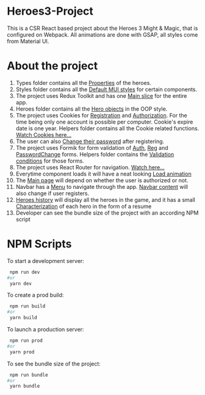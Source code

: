 # Heroes3-Project
This is a CSR React based project about the Heroes 3 Might & Magic, that is configured on Webpack. All animations are done with GSAP, all styles come from Material UI.



# About the project
1) Types folder contains all the [Properties](https://github.com/AfterAlabama/Heroes3-Project/tree/master/src/types/Enums) of the heroes. 
2) Styles folder contains all the [Default MUI styles](https://github.com/AfterAlabama/Heroes3-Project/tree/master/src/styles) for certain components.
3) The project uses Redux Toolkit and has one [Main slice](https://github.com/AfterAlabama/Heroes3-Project/blob/master/src/store/Reducers/MainSlice.ts) for the entire app. 
4) Heroes folder contains all the [Hero objects](https://github.com/AfterAlabama/Heroes3-Project/tree/master/src/heroes) in the OOP style. 
5) The project uses Cookies for [Registration](https://github.com/AfterAlabama/Heroes3-Project/tree/master/src/components/Form/RegisterForm) and [Authorization](https://github.com/AfterAlabama/Heroes3-Project/tree/master/src/components/Form/AuthForm). For the time being only one account is possible per computer. Cookie's expire date is one year. Helpers folder contains all the Cookie related functions. [Watch Cookies here...](https://github.com/AfterAlabama/Heroes3-Project/tree/master/src/helpers/Cookie)
6) The user can also [Change their password](https://github.com/AfterAlabama/Heroes3-Project/tree/master/src/components/Form/PasswordChangeForm) after registering.
7) The project uses Formik for form validation of [Auth](https://github.com/AfterAlabama/Heroes3-Project/blob/master/src/components/Form/AuthForm/AuthFormCard.tsx), [Reg](https://github.com/AfterAlabama/Heroes3-Project/blob/master/src/components/Form/RegisterForm/RegisterFormCard.tsx) and [PasswordChange](https://github.com/AfterAlabama/Heroes3-Project/blob/master/src/components/Form/PasswordChangeForm/PasswordChangeFormCard.tsx) forms. Helpers folder contains the [Validation conditions](https://github.com/AfterAlabama/Heroes3-Project/tree/master/src/helpers/FormValidation) for those forms. 
8) The project uses React Router for navigation. [Watch here...](https://github.com/AfterAlabama/Heroes3-Project/blob/master/src/components/AppRouter/AppRouter.tsx)
9) Everytime component loads it will have a neat looking [Load animation](https://github.com/AfterAlabama/Heroes3-Project/blob/master/src/components/Common/IsLoading/IsLoading.tsx)
10) The [Main page](https://github.com/AfterAlabama/Heroes3-Project/tree/master/src/components/MainPage) will depend on whether the user is authorized or not.
11) Navbar has a [Menu](https://github.com/AfterAlabama/Heroes3-Project/blob/master/src/components/Navbar/NavbarMenu.tsx) to navigate through the app. [Navbar content](https://github.com/AfterAlabama/Heroes3-Project/blob/master/src/components/Navbar/NavbarLogin.tsx) will also change if user registers.
12) [Heroes history](https://github.com/AfterAlabama/Heroes3-Project/blob/master/src/components/HeroesHistory/HeroesHistoryMenu/HistoryMenu.tsx) will display all the heroes in the game, and it has a small [Characterization](https://github.com/AfterAlabama/Heroes3-Project/blob/master/src/components/HeroesHistory/HeroesComponent/HeroComponent.tsx) of each hero in the form of a resume
13) Developer can see the bundle size of the project with an according NPM script


# NPM Scripts
To start a development server:
```bash
 npm run dev
#or
 yarn dev
```

To create a prod build:
```bash
 npm run build
#or
 yarn build
```

To launch a production server:
```bash
 npm run prod
#or
 yarn prod
```

To see the bundle size of the project:
```bash
 npm run bundle
#or
 yarn bundle
```
